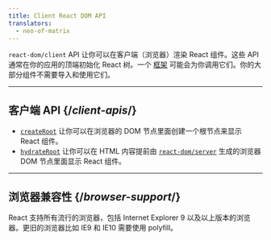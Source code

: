 ```yaml
---
title: Client React DOM API
translators:
  - neo-of-matrix
---
```


<Intro>

`react-dom/client` API 让你可以在客户端（浏览器）渲染 React 组件。这些 API 通常在你的应用的顶端初始化 React 树。一个 [框架](/learn/start-a-new-react-project#production-grade-react-frameworks) 可能会为你调用它们。你的大部分组件不需要导入和使用它们。

</Intro>

---

## 客户端 API {/*client-apis*/}

* [`createRoot`](/reference/react-dom/client/createRoot) 让你可以在浏览器的 DOM 节点里面创建一个根节点来显示 React 组件。
* [`hydrateRoot`](/reference/react-dom/client/hydrateRoot) 让你可以在 HTML 内容提前由 [`react-dom/server`](/reference/react-dom/server) 生成的浏览器 DOM 节点里面显示 React 组件。
---

## 浏览器兼容性 {/*browser-support*/}

React 支持所有流行的浏览器，包括 Internet Explorer 9 以及以上版本的浏览器。更旧的浏览器比如 IE9 和 IE10 需要使用 polyfill。
